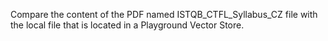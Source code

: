 Compare the content of the PDF named ISTQB_CTFL_Syllabus_CZ file with the local file that is located in a Playground Vector Store.